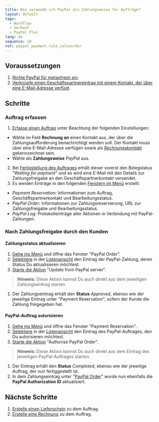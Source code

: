 ```yaml
---
title: Wie verwende ich PayPal als Zahlungsweise für Aufträge?
layout: default
tags:
  - Workflow
  - Verkauf
  - PayPal Plus
lang: de
sequence: 10
ref: paypal_payment_rule_salesorder
---
```


## Voraussetzungen
1. [Richte PayPal für metasfresh ein](PayPal_Plus_Einrichtung).
1. [Verknüpfe einen Geschäftspartnereintrag mit einem Kontakt, der über eine E-Mail-Adresse verfügt](GPartner_Nutzer_hinzufuegen).

## Schritte

### Auftrag erfassen
1. [Erfasse einen Auftrag](Auftrag_erfassen) unter Beachtung der folgenden Einstellungen:
  - Wähle im Feld **Rechnung an** einen Kontakt aus, der über die Zahlungsaufforderung benachrichtigt werden soll. Der Kontakt muss über eine E-Mail-Adresse verfügen sowie als [*Rechnungskontakt*](GPartner_Nutzer_hinzufuegen) gekennzeichnet sein.
  - Wähle als **Zahlungsweise** *PayPal* aus.
2. Bei [Fertigstellung des Auftrages](BelegverarbeitungFertigstellen) erhält dieser vorerst den Belegstatus "*Waiting for payment*" und es wird eine E-Mail mit den Details zur Zahlungsfreigabe an den Geschäftspartnerkontakt versendet.
3. Es werden Einträge in den folgenden [Fenstern im Menü](Menu) erstellt:
  - *Payment Reservation:* Informationen zum Auftrag, Geschäftspartnerkontakt und Bearbeitungsstatus.
  - *PayPal Order:* Informationen zur Zahlungsreservierung, URL zur Zahlungsfreigabe und Bearbeitungsstatus.
  - *PayPal Log:* Protokolleinträge aller Aktionen in Verbindung mit PayPal-Zahlungen.

### Nach Zahlungsfreigabe durch den Kunden

#### Zahlungsstatus aktualisieren
1. [Gehe ins Menü](Menu) und öffne das Fenster "PayPal Order".
1. [Selektiere](AuswahlBelege) in der [Listenansicht](Ansichten) den Eintrag der PayPal-Zahlung, deren Status Du aktualisieren möchtest.
1. [Starte die Aktion](AktionStarten) "Update from PayPal server".
 >**Hinweis:** Diese Aktion kannst Du auch direkt aus dem jeweiligen Zahlungseintrag starten.

1. Der Zahlungseintrag erhält den **Status** *Approved*, ebenso wie der jeweilige Eintrag unter "Payment Reservation", sofern der Kunde die Zahlung freigegeben hat.

#### PayPal-Auftrag autorisieren
1. [Gehe ins Menü](Menu) und öffne das Fenster "Payment Reservation".
1. [Selektiere](AuswahlBelege) in der [Listenansicht](Ansichten) den Eintrag des PayPal-Auftrages, den Du autorisieren möchtest.
1. [Starte die Aktion](AktionStarten) "Authorize PayPal Order".
 >**Hinweis:** Diese Aktion kannst Du auch direkt aus dem Eintrag des jeweiligen PayPal-Auftrages starten.

1. Der Eintrag erhält den **Status** *Completed*, ebenso wie der jeweilige Auftrag, der nun fertiggestellt ist.
1. In dem Zahlungseintrag unter "[PayPal Order](Menu)" wurde nun ebenfalls die **PayPal Authorization ID** aktualisiert.

## Nächste Schritte
1. [Erstelle einen Lieferschein](Zu_Auftrag_Lieferschein_erstellen) zu dem Auftrag.
1. [Erstelle eine Rechnung](Zu_Auftrag_Rechnung_erstellen) zu dem Auftrag.
